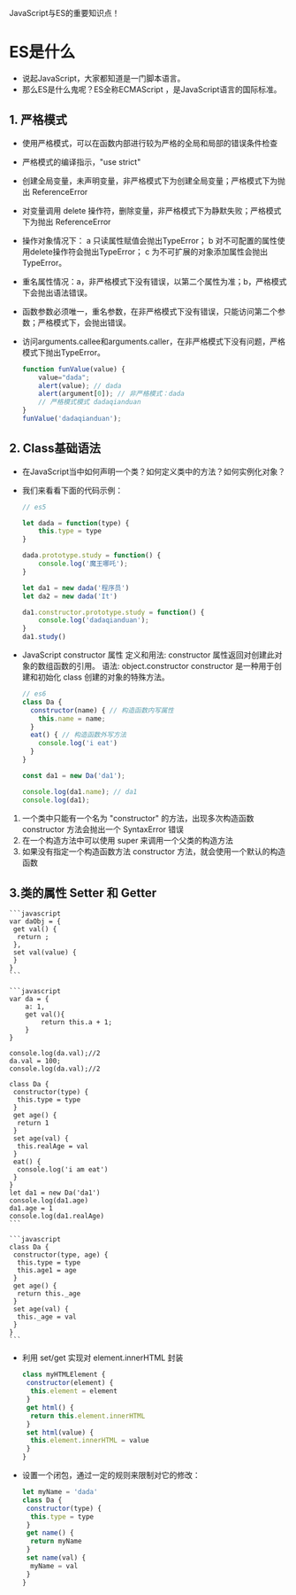 ﻿JavaScript与ES的重要知识点！

# ES是什么
- 说起JavaScript，大家都知道是一门脚本语言。
- 那么ES是什么鬼呢？ES全称ECMAScript ，是JavaScript语言的国际标准。

## 1. 严格模式
- 使用严格模式，可以在函数内部进行较为严格的全局和局部的错误条件检查
- 严格模式的编译指示，"use strict"
- 创建全局变量，未声明变量，非严格模式下为创建全局变量；严格模式下为抛出 ReferenceError
- 对变量调用 delete 操作符，删除变量，非严格模式下为静默失败；严格模式下为抛出 ReferenceError
- 操作对象情况下：
    a 只读属性赋值会抛出TypeError；
    b 对不可配置的属性使用delete操作符会抛出TypeError；
    c 为不可扩展的对象添加属性会抛出TypeError。
- 重名属性情况：a，非严格模式下没有错误，以第二个属性为准；b，严格模式下会抛出语法错误。
- 函数参数必须唯一，重名参数，在非严格模式下没有错误，只能访问第二个参数；严格模式下，会抛出错误。
- 访问arguments.callee和arguments.caller，在非严格模式下没有问题，严格模式下抛出TypeError。

    ```javascript
    function funValue(value) {
        value="dada";
        alert(value); // dada
        alert(argument[0]); // 非严格模式：dada
        // 严格模式模式 dadaqianduan
    }
    funValue('dadaqianduan');
    ```

## 2. Class基础语法
- 在JavaScript当中如何声明一个类？如何定义类中的方法？如何实例化对象？
- 我们来看看下面的代码示例：

    ```javascript
    // es5
    
    let dada = function(type) {
        this.type = type
    }
    
    dada.prototype.study = function() {
        console.log('魔王哪吒');
    }
    
    let da1 = new dada('程序员')
    let da2 = new dada('It')
    
    da1.constructor.prototype.study = function() {
        console.log('dadaqianduan');
    }
    da1.study()
    ```

- JavaScript constructor 属性
    定义和用法: constructor 属性返回对创建此对象的数组函数的引用。
    语法: object.constructor
        constructor 是一种用于创建和初始化 class 创建的对象的特殊方法。

    ```javascript
    // es6
    class Da {
      constructor(name) { // 构造函数内写属性
        this.name = name;
      }
      eat() { // 构造函数外写方法
        console.log('i eat')
      }
    }
    
    const da1 = new Da('da1');
    
    console.log(da1.name); // da1
    console.log(da1);
    ```

1. 一个类中只能有一个名为 "constructor" 的方法，出现多次构造函数 constructor 方法会抛出一个 SyntaxError 错误
2. 在一个构造方法中可以使用 super 来调用一个父类的构造方法
3. 如果没有指定一个构造函数方法 constructor 方法，就会使用一个默认的构造函数

## 3.类的属性 Setter 和 Getter

    ```javascript
    var daObj = {
     get val() {
      return ;
     },
     set val(value) {
     }
    }
    ```

    ```javascript
    var da = {
        a: 1,
        get val(){
            return this.a + 1;
        }
    }
    
    console.log(da.val);//2
    da.val = 100;
    console.log(da.val);//2
    
    class Da {
     constructor(type) {
      this.type = type
     }
     get age() {
      return 1
     }
     set age(val) {
      this.realAge = val
     }
     eat() {
      console.log('i am eat')
     }
    }
    let da1 = new Da('da1')
    console.log(da1.age)
    da1.age = 1
    console.log(da1.realAge)
    ```

    ```javascript
    class Da {
     constructor(type, age) {
      this.type = type
      this.age1 = age
     }
     get age() {
      return this._age
     }
     set age(val) {
      this._age = val
     }
    }
    ```

- 利用 set/get 实现对 element.innerHTML 封装

    ```javascript
    class myHTMLElement {
     constructor(element) {
      this.element = element
     }
     get html() {
      return this.element.innerHTML
     }
     set html(value) {
      this.element.innerHTML = value
     }
    }
    ```

- 设置一个闭包，通过一定的规则来限制对它的修改：

    ```javascript
    let myName = 'dada'
    class Da {
     constructor(type) {
      this.type = type
     }
     get name() {
      return myName
     }
     set name(val) {
      myName = val
     }
    }
    ```


